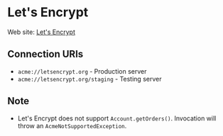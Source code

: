 # Let's Encrypt

Web site: [Let's Encrypt](https://letsencrypt.org)

## Connection URIs

* `acme://letsencrypt.org` - Production server
* `acme://letsencrypt.org/staging` - Testing server

## Note

* Let's Encrypt does not support `Account.getOrders()`. Invocation will throw an `AcmeNotSupportedException`.